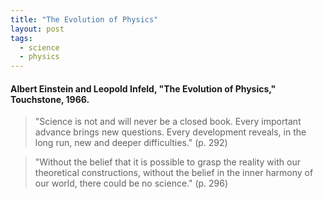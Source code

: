 ```yaml
---
title: "The Evolution of Physics"
layout: post
tags:
  - science
  - physics
---
```


#### Albert Einstein and Leopold Infeld, "The Evolution of Physics," Touchstone, 1966.

> "Science is not and will never be a closed book. Every important advance brings new questions. Every development reveals, in the long run, new and deeper difficulties." (p. 292)

> "Without the belief that it is possible to grasp the reality with our theoretical constructions, without the belief in the inner harmony of our world, there could be no science." (p. 296)
